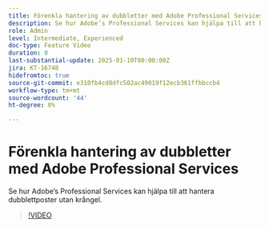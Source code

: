 ```yaml
---
title: Förenkla hantering av dubbletter med Adobe Professional Services
description: Se hur Adobe’s Professional Services kan hjälpa till att hantera dubblettposter utan krångel.
role: Admin
level: Intermediate, Experienced
doc-type: Feature Video
duration: 0
last-substantial-update: 2025-01-10T00:00:00Z
jira: KT-16748
hidefromtoc: true
source-git-commit: e310fb4cd8dfc502ac49019f12ecb361ffbbccb4
workflow-type: tm+mt
source-wordcount: '44'
ht-degree: 0%

---
```



# Förenkla hantering av dubbletter med Adobe Professional Services

Se hur Adobe’s Professional Services kan hjälpa till att hantera dubblettposter utan krångel.

>[!VIDEO](https://video.tv.adobe.com/v/3429501/?learn=on&enablevpops)
